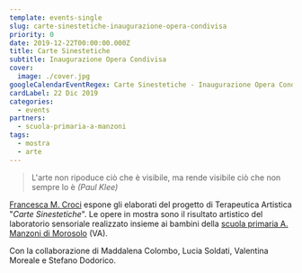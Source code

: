 ```yaml
---
template: events-single
slug: carte-sinestetiche-inaugurazione-opera-condivisa
priority: 0
date: 2019-12-22T00:00:00.000Z
title: Carte Sinestetiche
subtitle: Inaugurazione Opera Condivisa
cover:
  image: ./cover.jpg
googleCalendarEventRegex: Carte Sinestetiche - Inaugurazione Opera Condivisa
cardLabel: 22 Dic 2019
categories:
  - events
partners:
  - scuola-primaria-a-manzoni
tags:
  - mostra
  - arte
---
```


<EntryInfo variant="frequency" label="Quando" value="Domenica 22 dicembre 2019"/>
<EntryInfo variant="price" label="Ingresso gratuito" value="dalle 15:00 alle 18:00"/>
<EntryInfo variant="location" label="A LaSchola" value="[Via Maroni 13, Casciago 21020, VA](https://g.page/laschola?share)"/>
<EntryInfo variant="facebook" label="Segui l'evento" value="su [facebook](https://www.facebook.com/events/3241209085954310/)" $bottom={6}/>

>L'arte non ripoduce ciò che è visibile, ma rende visibile ciò che non sempre lo è _(Paul Klee)_

<Row>
<Col $initial $narrow>

[Francesca M. Croci](https://www.facebook.com/francesca.croci.505) espone gli elaborati del progetto di Terapeutica Artistica "*Carte Sinestetiche*". Le opere in mostra sono il risultato artistico del laboratorio sensoriale realizzato insieme ai bambini della [scuola primaria A. Manzoni di Morosolo](/partners/scuola-primaria-a-manzoni) (VA).

Con la collaborazione di Maddalena Colombo, Lucia Soldati, Valentina Moreale e Stefano Dodorico.

</Col>
</Row>
